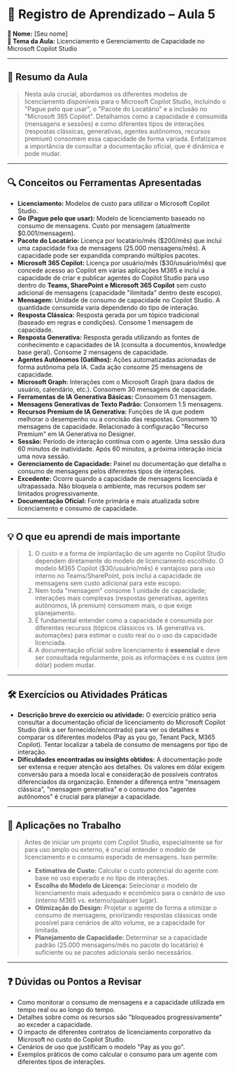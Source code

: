 # 📘 Registro de Aprendizado – Aula 5

**👤 Nome:** [Seu nome]   
**🎯 Tema da Aula:** Licenciamento e Gerenciamento de Capacidade no Microsoft Copilot Studio

---

## 📝 Resumo da Aula
> Nesta aula crucial, abordamos os diferentes modelos de licenciamento disponíveis para o Microsoft Copilot Studio, incluindo o "Pague pelo que usar", o "Pacote do Locatário" e a inclusão no "Microsoft 365 Copilot". Detalhamos como a capacidade é consumida (mensagens e sessões) e como diferentes tipos de interações (respostas clássicas, generativas, agentes autônomos, recursos premium) consomem essa capacidade de forma variada. Enfatizamos a importância de consultar a documentação oficial, que é dinâmica e pode mudar.

---

## 🔍 Conceitos ou Ferramentas Apresentadas
- **Licenciamento:** Modelos de custo para utilizar o Microsoft Copilot Studio.
- **Go (Pague pelo que usar):** Modelo de licenciamento baseado no consumo de mensagens. Custo por mensagem (atualmente $0.001/mensagem).
- **Pacote do Locatário:** Licença por locatário/mês ($200/mês) que inclui uma capacidade fixa de mensagens (25.000 mensagens/mês). A capacidade pode ser expandida comprando múltiplos pacotes.
- **Microsoft 365 Copilot:** Licença por usuário/mês ($30/usuário/mês) que concede acesso ao Copilot em várias aplicações M365 e inclui a capacidade de criar e publicar agentes do Copilot Studio para uso dentro do **Teams, SharePoint e Microsoft 365 Copilot** sem custo adicional de mensagens (capacidade "ilimitada" dentro deste escopo).
- **Mensagem:** Unidade de consumo de capacidade no Copilot Studio. A quantidade consumida varia dependendo do tipo de interação.
- **Resposta Clássica:** Resposta gerada por um tópico tradicional (baseado em regras e condições). Consome 1 mensagem de capacidade.
- **Resposta Generativa:** Resposta gerada utilizando as fontes de conhecimento e capacidades de IA (consulta a documentos, knowledge base geral). Consome 2 mensagens de capacidade.
- **Agentes Autônomos (Gatilhos):** Ações automatizadas acionadas de forma autônoma pela IA. Cada ação consome 25 mensagens de capacidade.
- **Microsoft Graph:** Interações com o Microsoft Graph (para dados de usuário, calendário, etc.). Consomem 30 mensagens de capacidade.
- **Ferramentas de IA Generativa Básicas:** Consomem 0.1 mensagem.
- **Mensagens Generativas de Texto Padrão:** Consomem 1.5 mensagens.
- **Recursos Premium de IA Generativa:** Funções de IA que podem melhorar o desempenho ou a concisão das respostas. Consomem 10 mensagens de capacidade. Relacionado à configuração "Recurso Premium" em IA Generativa no Designer.
- **Sessão:** Período de interação contínua com o agente. Uma sessão dura 60 minutos de inatividade. Após 60 minutos, a próxima interação inicia uma nova sessão.
- **Gerenciamento de Capacidade:** Painel ou documentação que detalha o consumo de mensagens pelos diferentes tipos de interações.
- **Excedente:** Ocorre quando a capacidade de mensagens licenciada é ultrapassada. Não bloqueia o ambiente, mas recursos podem ser limitados progressivamente.
- **Documentação Oficial:** Fonte primária e mais atualizada sobre licenciamento e consumo de capacidade.

---

## 💡 O que eu aprendi de mais importante
> 1.  O custo e a forma de implantação de um agente no Copilot Studio dependem diretamente do modelo de licenciamento escolhido. O modelo M365 Copilot ($30/usuário/mês) é vantajoso para uso interno no Teams/SharePoint, pois inclui a capacidade de mensagens sem custo adicional para este escopo.
> 2.  Nem toda "mensagem" consome 1 unidade de capacidade; interações mais complexas (respostas generativas, agentes autônomos, IA premium) consomem mais, o que exige planejamento.
> 3.  É fundamental entender como a capacidade é consumida por diferentes recursos (tópicos clássicos vs. IA generativa vs. automações) para estimar o custo real ou o uso da capacidade licenciada.
> 4.  A documentação oficial sobre licenciamento é **essencial** e deve ser consultada regularmente, pois as informações e os custos (em dólar) podem mudar.

---

## 🛠 Exercícios ou Atividades Práticas
- **Descrição breve do exercício ou atividade:** O exercício prático seria consultar a documentação oficial de licenciamento do Microsoft Copilot Studio (link a ser fornecido/encontrado) para ver os detalhes e comparar os diferentes modelos (Pay as you go, Tenant Pack, M365 Copilot). Tentar localizar a tabela de consumo de mensagens por tipo de interação.
- **Dificuldades encontradas ou insights obtidos:** A documentação pode ser extensa e requer atenção aos detalhes. Os valores em dólar exigem conversão para a moeda local e consideração de possíveis contratos diferenciados da organização. Entender a diferença entre "mensagem clássica", "mensagem generativa" e o consumo dos "agentes autônomos" é crucial para planejar a capacidade.

---

## 📌 Aplicações no Trabalho
> Antes de iniciar um projeto com Copilot Studio, especialmente se for para uso amplo ou externo, é crucial entender o modelo de licenciamento e o consumo esperado de mensagens. Isso permite:
> - **Estimativa de Custo:** Calcular o custo potencial do agente com base no uso esperado e no tipo de interações.
> - **Escolha do Modelo de Licença:** Selecionar o modelo de licenciamento mais adequado e econômico para o cenário de uso (interno M365 vs. externo/qualquer lugar).
> - **Otimização do Design:** Projetar o agente de forma a otimizar o consumo de mensagens, priorizando respostas clássicas onde possível para cenários de alto volume, se a capacidade for limitada.
> - **Planejamento de Capacidade:** Determinar se a capacidade padrão (25.000 mensagens/mês no pacote do locatário) é suficiente ou se pacotes adicionais serão necessários.

---

## ❓ Dúvidas ou Pontos a Revisar
- Como monitorar o consumo de mensagens e a capacidade utilizada em tempo real ou ao longo do tempo.
- Detalhes sobre como os recursos são "bloqueados progressivamente" ao exceder a capacidade.
- O impacto de diferentes contratos de licenciamento corporativo da Microsoft no custo do Copilot Studio.
- Cenários de uso que justificam o modelo "Pay as you go".
- Exemplos práticos de como calcular o consumo para um agente com diferentes tipos de interações.
